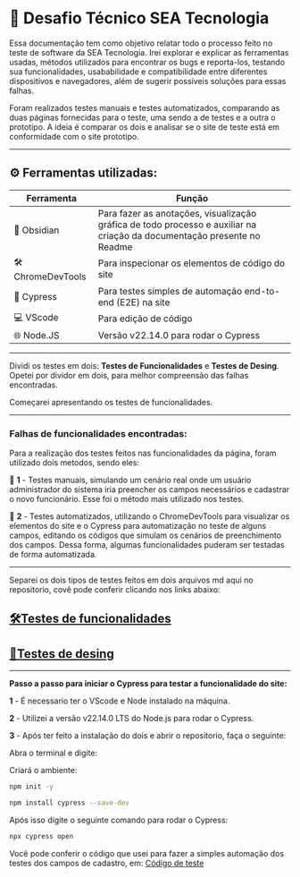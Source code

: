# 👾 Desafio Técnico SEA Tecnologia

Essa documentação tem como objetivo relatar todo o processo feito no teste de software da SEA Tecnologia. Irei explorar e explicar as ferramentas usadas, métodos utilizados para encontrar os bugs e reporta-los, testando sua funcionalidades, usababilidade e compatibilidade entre diferentes dispositivos e navegadores, além de sugerir possíveis soluções para essas falhas.

Foram realizados testes manuais e testes automatizados, comparando as duas páginas fornecidas para o teste, uma sendo a de testes e a outra o prototipo. A ideia é comparar os dois e analisar se o site de teste está em conformidade com o site prototipo.

---

## ⚙️ Ferramentas utilizadas:

| Ferramenta       | Função                            |
|------------------|-----------------------------------|
| 📝 Obsidian    | Para fazer as anotações, visualização gráfica de todo processo e auxiliar na criação da documentação presente no Readme      |
| 🛠️ ChromeDevTools    | Para inspecionar os elementos de código do site     |
| 🧪 Cypress     | Para testes simples de automação end-to-end (E2E) na site         |
| 💻 VScode    | Para edição de código     |
| 🌐 Node.JS    | Versão v22.14.0 para rodar o Cypress    |

---

Dividi os testes em dois: **Testes de Funcionalidades** e **Testes de Desing**. Opetei por dividor em dois, para melhor compreensão das falhas encontradas.

Começarei apresentando os testes de funcionalidades.

---

### Falhas de funcionalidades encontradas:

Para a realização dos testes feitos nas funcionalidades da página, foram utilizado dois metodos, sendo eles: 

🔴 **1** - Testes manuais, simulando um cenário real onde um usuário administrador do sistema iria preencher os campos necessários e cadastrar o novo funcionário. Esse foi o método mais utilizado nos testes.

🔴 **2** - Testes automatizados, utilizando o ChromeDevTools para visualizar os elementos do site e o Cypress para automatização no teste de alguns campos, editando os códigos que simulam os cenários de preenchimento dos campos. Dessa forma, algumas funcionalidades puderam ser testadas de forma automatizada.

---

Separei os dois tipos de testes feitos em dois arquivos md aqui no repositorio, covê pode conferir clicando nos links abaixo:

## [🛠️Testes de funcionalidades](TestesFunc.md)

## [🎨Testes de desing](TestesDesing.md)

---

**Passo a passo para iniciar o Cypress para testar a funcionalidade do site:**

**1** - É necessario ter o VScode e Node instalado na máquina.

**2** - Utilizei a versão v22.14.0 LTS do Node.js para rodar o Cypress.

**3** - Após ter feito a instalação do dois e abrir o repositorio, faça o seguinte:

Abra o terminal e digite:

Criará o ambiente:

```bash
npm init -y
```

```bash
npm install cypress --save-dev
```

Após isso digite o seguinte comando para rodar o Cypress:

```bash
npx cypress open
```

Você pode conferir o código que usei para fazer a simples automação dos testes dos campos de cadastro, em: [Código de teste](cypress/e2e/teste-SEA.cy.js)
